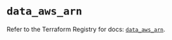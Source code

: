 # `data_aws_arn`

Refer to the Terraform Registry for docs: [`data_aws_arn`](https://registry.terraform.io/providers/hashicorp/aws/6.0.0/docs/data-sources/arn).
